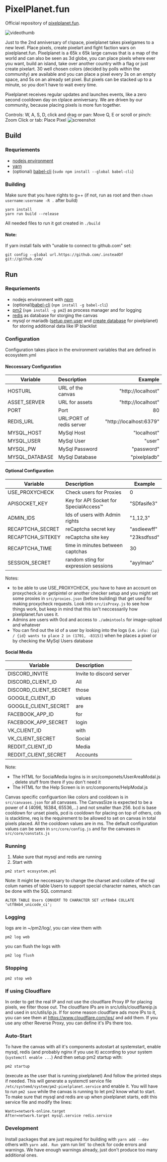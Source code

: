 # PixelPlanet.fun

Official  repository of [pixelplanet.fun](http://www.pixelplanet.fun).

![videothumb](promotion/videothumb.gif)

Just to the 2nd anniversary of r/space, pixelplanet takes pixelgames to a new level. Place pixels, create pixelart and fight faction wars on pixelplanet.fun.
Pixelplanet is a 65k x 65k large canvas that is a map of the world and can also be seen as 3d globe, you can place pixels where ever you want, build an island, take over another country with a flag or just create pixelart.
30 well chosen colors (decided by polls within the community) are available and you can place a pixel every 3s on an empty space, and 5s on an already set pixel. But pixels can be stacked up to a minute, so you don't have to wait every time.

Pixelplanet receives regular updates and launches events, like a zero second cooldown day on r/place anniversary. We are driven by our community, because placing pixels is more fun together.

Controls:
W, A, S, D, click and drag or pan: Move
Q, E or scroll or pinch: Zoom
Click or tab: Place Pixel
![screenshot](promotion/screenshot.png)


## Build
### Requriements
- [nodejs environment](https://nodejs.org/en/)
- [yarn](https://yarnpkg.com/lang/en/docs/install/#debian-stable)
- (optional) [babel-cli](https://www.npmjs.com/package/babel-cli) (`sudo npm install --global babel-cli`)

### Building
Make sure that you have rights to g++ (if not, run as root and then `chown username:username -R .` after build)

```
yarn install
yarn run build --release
```
All needed files to run it got created in `./build`
#### Note:
If yarn install fails with "unable to connect to github.com" set:
```
git config --global url.https://github.com/.insteadOf git://github.com/
```

## Run
### Requriements
- nodejs environment with [npm](https://www.npmjs.com/get-npm)
- (optional)[babel-cli](https://www.npmjs.com/package/babel-cli) (`npm install -g babel-cli`)
- [pm2](https://github.com/Unitech/pm2) (`npm install -g pm2`) as process manager and for logging
- [redis](https://redis.io/) as database for storgìng the canvas
- mysql or mariadb ([setup own user](https://www.digitalocean.com/community/tutorials/how-to-create-a-new-user-and-grant-permissions-in-mysql) and [create database](https://www.w3schools.com/SQl/sql_create_db.asp) for pixelplanet) for storing additional data like IP blacklist

### Configuration
Configuration takes place in the environment variables that are defined in ecosystem.yml

#### Neccessary Configuration

| Variable       | Description              |  Example                |
|----------------|:-------------------------|------------------------:|
| HOSTURL        | URL of the canvas        | "http://localhost"      |
| ASSET_SERVER   | URL for assets           | "http://localhost"      |
| PORT           | Port                     |  80                     |
| REDIS_URL      | URL:PORT of redis server | "http://localhost:6379" |
| MYSQL_HOST     | MySql Host               | "localhost"             |
| MYSQL_USER     | MySql User               | "user"                  |
| MYSQL_PW       | MySql Password           | "password"              |
| MYSQL_DATABASE | MySql Database           | "pixelpladb"            |

#### Optional Configuration

| Variable          | Description                           | Example     |
|-------------------|:--------------------------------------|-------------|
| USE_PROXYCHECK    | Check users for Proxies               | 0           |
| APISOCKET_KEY     | Key for API Socket for SpecialAccess™ | "SDfasife3" |
| ADMIN_IDS         | Ids of users with Admin rights        | "1,12,3"    |
| RECAPTCHA_SECRET  | reCaptcha secret key                  | "asdieewff" |
| RECAPTCHA_SITEKEY | reCaptcha site key                    | "23ksdfssd" |
| RECAPTCHA_TIME    | time in minutes between captchas      | 30          |
| SESSION_SECRET    | random sting for expression sessions  | "ayylmao"   |

Notes:

- to be able to use USE_PROXYCHECK, you have to have an account on proxycheck.io or getipintel or another checker setup and you might set some proxies in `src/proxies.json` (before building) that get used for making proxycheck requests. Look into `src/isProxy.js` to see how things work, but keep in mind that this isn't neccessarily how pixelplanet.fun uses it.
- Admins are users with 0cd and access to `./admintools` for image-upload and whatever
- You can find out the id of a user by looking into the logs (i.e. `info: {ip} / {id} wants to place 2 in (1701, -8315)`) when he places a pixel or by checking the MySql Users database

#### Social Media

| Variable              | Description              |
|-----------------------|:-------------------------|
| DISCORD_INVITE        | Invite to discord server |
| DISCORD_CLIENT_ID     | All                      |
| DISCORD_CLIENT_SECRET | those                    |
| GOOGLE_CLIENT_ID      | values                   |
| GOOGLE_CLIENT_SECRET  | are                      |
| FACEBOOK_APP_ID       | for                      |
| FACEBOOK_APP_SECRET   | login                    |
| VK_CLIENT_ID          | with                     |
| VK_CLIENT_SECRET      | Social                   |
| REDDIT_CLIENT_ID      | Media                    |
| REDDIT_CLIENT_SECRET  | Accounts                 |

Note:

- The HTML for SocialMedia logins is in src/componets/UserAreaModal.js , delete stuff from there if you don't need it
- The HTML for the Help Screen is in src/components/HelpModal.js

Canvas specific configuartion like colors and cooldown is in `src/canvases.json` for all canvases.
The CanvasSize is expected to be a power of 4 (4096, 16384, 65536,...) and not smaller than 256.
bcd is base cooldown for unset pixels, pcd is cooldown for placing on top of others, cds is stacktime, req is the requirement to be allowed to set on canvas in total pixels placed. All the cooldown values are in ms.
The default configuration values can be seen in `src/core/config.js` and for the canvases in `src/core/constats.js`

### Running

1. Make sure that mysql and redis are running
3. Start with 
```
pm2 start ecosystem.yml
```
Note: It might be neccessary to change the charset and collate of the sql colum names of table Users to support special character names, which can be done with the SQL command:
```
ALTER TABLE Users CONVERT TO CHARACTER SET utf8mb4 COLLATE 'utf8mb4_unicode_ci';
```

### Logging
logs are in ~/pm2/log/, you can view them with
```
pm2 log web 
```
you can flush the logs with 
```
pm2 log flush
```

### Stopping
```
pm2 stop web
```

### If using Cloudflare
In order to get the real IP and not use the cloudflare Proxy IP for placing pixels, we filter those out. The cloudflare IPs are in src/utils/cloudflareip.js and used in src/utils/ip.js. If for some reason cloudflare ads more IPs to it, you can see them at https://www.cloudflare.com/ips/ and add them.
If you use any other Reverse Proxy, you can define it's IPs there too.

### Auto-Start
To have the canvas with all it's components autostart at systemstart,
enable mysql, redis (and probably nginx if you use it) according to your system (`systemctl enable ...`)
And then setup pm2 startup with:
```
pm2 startup
```
(execute as the user that is running pixelplanet)
And follow the printed steps if needed. This will generate a systemctl service file `/etc/systemd/system/pm2-pixelplanet.service` and enable it. You will have to run `pm2 save` while the canvas is running to let pm2 know what to start.
To make sure that mysql and redis are up when pixelplanet starts, edit this service file and modify the lines:
```
Wants=network-online.target
After=network.target mysql.service redis.service
```

### Development

Install packages that are just required for building with `yarn add --dev` others with `yarn add.
Run `yarn run lint` to check for code errors and warnings. We have enough warnings already, just don't produce too many additional ones.

